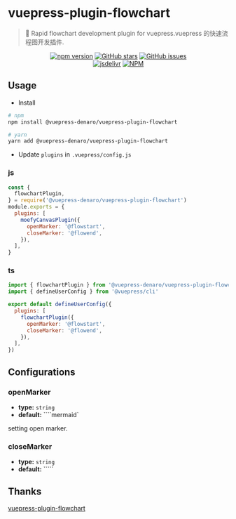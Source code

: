 # vuepress-plugin-flowchart

> :tada: Rapid flowchart development plugin for vuepress.vuepress 的快速流程图开发插件.

<p align="center">
  <a href="https://www.npmjs.com/package/@vuepress-denaro/vuepress-plugin-flowchart" target="_blank"><img alt="npm version" src="https://img.shields.io/npm/v/@vuepress-denaro/vuepress-plugin-flowchart"></a>
  <a href="https://github.com/denaro-org/vuepress-theme-denaro/stargazers" target="_blank"><img alt="GitHub stars" src="https://img.shields.io/github/stars/denaro-org/v-charts2"></a>
  <a href="https://github.com/denaro-org/vuepress-theme-denaro/issues" target="_blank"><img alt="GitHub issues" src="https://img.shields.io/github/issues/denaro-org/v-charts2"></a>
  <br />
  <a href="https://www.jsdelivr.com/package/npm/@vuepress-denaro/vuepress-plugin-flowchart" target="_blank"><img alt="jsdelivr" src="https://data.jsdelivr.com/v1/package/npm/@vuepress-denaro/vuepress-plugin-flowchart/badge"></a>
  <a href="https://github.com/denaro-org/vuepress-theme-denaro/blob/main/LICENSE" target="_blank"><img alt="NPM" src="https://img.shields.io/npm/l/@vuepress-denaro/vuepress-plugin-flowchart"></a>
</p>

## Usage

- Install

```bash
# npm
npm install @vuepress-denaro/vuepress-plugin-flowchart

# yarn
yarn add @vuepress-denaro/vuepress-plugin-flowchart
```

- Update `plugins` in `.vuepress/config.js`

### js

```javascript
const {
  flowchartPlugin,
} = require('@vuepress-denaro/vuepress-plugin-flowchart')
module.exports = {
  plugins: [
    moefyCanvasPlugin({
      openMarker: '@flowstart',
      closeMarker: '@flowend',
    }),
  ],
}
```

### ts

```javascript
import { flowchartPlugin } from '@vuepress-denaro/vuepress-plugin-flowchart'
import { defineUserConfig } from '@vuepress/cli'

export default defineUserConfig({
  plugins: [
    flowchartPlugin({
      openMarker: '@flowstart',
      closeMarker: '@flowend',
    }),
  ],
})
```

## Configurations

### openMarker

- **type:** `string`
- **default:** ````mermaid`

setting open marker.

### closeMarker

- **type:** `string`
- **default:** `````

## Thanks

[vuepress-plugin-flowchart](https://github.com/ulivz/vuepress-plugin-flowchart)
